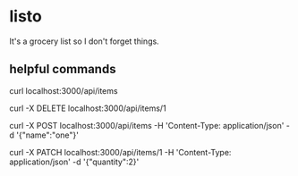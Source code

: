 # listo
It's a grocery list so I don't forget things.


## helpful commands 
curl localhost:3000/api/items

curl -X DELETE localhost:3000/api/items/1

curl -X POST localhost:3000/api/items -H 'Content-Type: application/json' -d '{"name":"one"}'

curl -X PATCH localhost:3000/api/items/1 -H 'Content-Type: application/json' -d '{"quantity":2}'